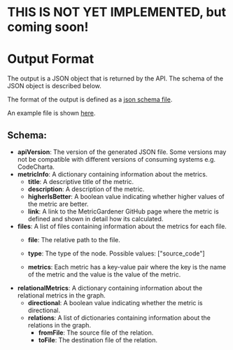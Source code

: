 <!-- DON'T EDIT THIS FILE MANUALLY GENERATE IT WITH THE generate-output-format-markdown SCRIPT! -->
# THIS IS NOT YET IMPLEMENTED, but coming soon!
# Output Format

The output is a JSON object that is returned by the API. The schema of the JSON object is described below.

The format of the output is defined as a [json schema file](output-schema.json).

An example file is shown [here](example-output.json).

## Schema:
- **apiVersion**: The version of the generated JSON file. Some versions may not be compatible with different versions of consuming systems e.g. CodeCharta.
- **metricInfo**: A dictionary containing information about the metrics.
    - **title**: A descriptive title of the metric.
    - **description**: A description of the metric.
    - **higherIsBetter**: A boolean value indicating whether higher values of the metric are better.
    - **link**: A link to the MetricGardener GitHub page where the metric is defined and shown in detail how its calculated.
- **files**: A list of files containing information about the metrics for each file.
    - **file**: The relative path to the file.
    - **type**: The type of the node.
        Possible values: ["source_code"]

    - **metrics**: Each metric has a key-value pair where the key is the name of the metric and the value is the value of the metric.
- **relationalMetrics**: A dictionary containing information about the relational metrics in the graph.
    - **directional**: A boolean value indicating whether the metric is directional.
    - **relations**: A list of dictionaries containing information about the relations in the graph.
        - **fromFile**: The source file of the relation.
        - **toFile**: The destination file of the relation.
